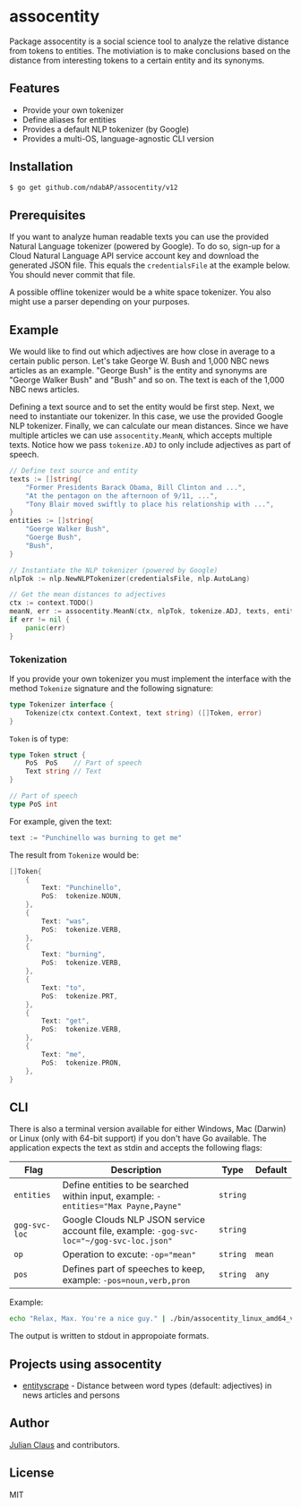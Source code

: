 # assocentity

Package assocentity is a social science tool to analyze the relative distance
from tokens to entities. The motiviation is to make conclusions based on the
distance from interesting tokens to a certain entity and its synonyms.

## Features

- Provide your own tokenizer
- Define aliases for entities
- Provides a default NLP tokenizer (by Google)
- Provides a multi-OS, language-agnostic CLI version

## Installation

```bash
$ go get github.com/ndabAP/assocentity/v12
```

## Prerequisites

If you want to analyze human readable texts you can use the provided Natural
Language tokenizer (powered by Google). To do so, sign-up for a Cloud Natural
Language API service account key and download the generated JSON file. This
equals the `credentialsFile` at the example below. You should never commit that
file.

A possible offline tokenizer would be a white space tokenizer. You also might
use a parser depending on your purposes.

## Example

We would like to find out which adjectives are how close in average to a certain
public person. Let's take George W. Bush and 1,000 NBC news articles as an
example. "George Bush" is the entity and synonyms are "George Walker Bush" and
"Bush" and so on. The text is each of the 1,000 NBC news articles.

Defining a text source and to set the entity would be first step. Next, we need
to instantiate our tokenizer. In this case, we use the provided Google NLP
tokenizer. Finally, we can calculate our mean distances. Since we have multiple
articles we can use `assocentity.MeanN`, which accepts multiple texts. Notice
how we pass `tokenize.ADJ` to only include adjectives as part of speech.

```go
// Define text source and entity
texts := []string{
	"Former Presidents Barack Obama, Bill Clinton and ...",
	"At the pentagon on the afternoon of 9/11, ...",
	"Tony Blair moved swiftly to place his relationship with ...",
}
entities := []string{
	"Goerge Walker Bush",
	"Goerge Bush",
	"Bush",
}

// Instantiate the NLP tokenizer (powered by Google)
nlpTok := nlp.NewNLPTokenizer(credentialsFile, nlp.AutoLang)

// Get the mean distances to adjectives
ctx := context.TODO()
meanN, err := assocentity.MeanN(ctx, nlpTok, tokenize.ADJ, texts, entities)
if err != nil {
	panic(err)
}
```

### Tokenization

If you provide your own tokenizer you must implement the interface with the
method `Tokenize` signature and the following signature:

```go
type Tokenizer interface {
	Tokenize(ctx context.Context, text string) ([]Token, error)
}
```

`Token` is of type:

```go
type Token struct {
	PoS  PoS    // Part of speech
	Text string // Text
}

// Part of speech
type PoS int
```

For example, given the text:

```go
text := "Punchinello was burning to get me"
```

The result from `Tokenize` would be:

```go
[]Token{
	{
		Text: "Punchinello",
		PoS:  tokenize.NOUN,
	},
	{
		Text: "was",
		PoS:  tokenize.VERB,
	},
	{
		Text: "burning",
		PoS:  tokenize.VERB,
	},
	{
		Text: "to",
		PoS:  tokenize.PRT,
	},
	{
		Text: "get",
		PoS:  tokenize.VERB,
	},
	{
		Text: "me",
		PoS:  tokenize.PRON,
	},
}
```

## CLI

There is also a terminal version available for either Windows, Mac (Darwin) or
Linux (only with 64-bit support) if you don't have Go available. The application
expects the text as stdin and accepts the following flags:

| Flag          | Description                                                                               | Type     | Default |
| ------------- | ----------------------------------------------------------------------------------------- | -------- | ------- |
| `entities`    | Define entities to be searched within input, example: `-entities="Max Payne,Payne"`       | `string` |         |
| `gog-svc-loc` | Google Clouds NLP JSON service account file, example: `-gog-svc-loc="~/gog-svc-loc.json"` | `string` |         |
| `op`          | Operation to excute: `-op="mean"`                                                         | `string` | `mean`  |
| `pos`         | Defines part of speeches to keep, example: `-pos=noun,verb,pron`                          | `string` | `any`   |

Example:

```bash
echo "Relax, Max. You're a nice guy." | ./bin/assocentity_linux_amd64_v12.0.1-0-g948274a-dirty -gog-svc-loc=/home/max/.config/assocentity/google-service.json -entities="Max Payne,Payne,Max"
```

The output is written to stdout in appropoiate formats.

## Projects using assocentity

- [entityscrape](https://github.com/ndabAP/entityscrape) - Distance between word
  types (default: adjectives) in news articles and persons

## Author

[Julian Claus](https://www.julian-claus.de) and contributors.

## License

MIT
